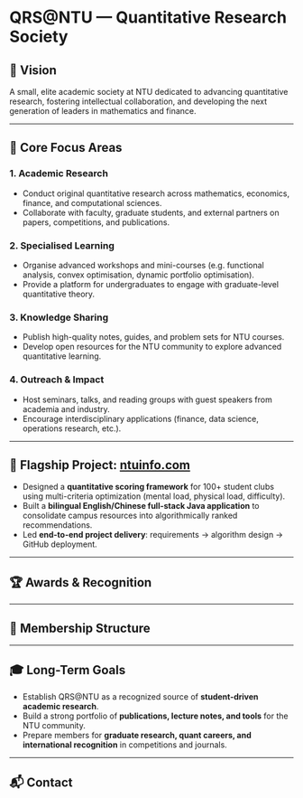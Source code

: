 # QRS@NTU — Quantitative Research Society

## 🎯 Vision
A small, elite academic society at NTU dedicated to advancing quantitative research, fostering intellectual collaboration, and developing the next generation of leaders in mathematics and finance.

---

## 🔬 Core Focus Areas

### 1. Academic Research
- Conduct original quantitative research across mathematics, economics, finance, and computational sciences.
- Collaborate with faculty, graduate students, and external partners on papers, competitions, and publications.

### 2. Specialised Learning
- Organise advanced workshops and mini-courses (e.g. functional analysis, convex optimisation, dynamic portfolio optimisation).
- Provide a platform for undergraduates to engage with graduate-level quantitative theory.

### 3. Knowledge Sharing
- Publish high-quality notes, guides, and problem sets for NTU courses.
- Develop open resources for the NTU community to explore advanced quantitative learning.

### 4. Outreach & Impact
- Host seminars, talks, and reading groups with guest speakers from academia and industry.
- Encourage interdisciplinary applications (finance, data science, operations research, etc.).

---

## 🚀 Flagship Project: [ntuinfo.com](https://ntuinfo.com)
- Designed a **quantitative scoring framework** for 100+ student clubs using multi-criteria optimization (mental load, physical load, difficulty).
- Built a **bilingual English/Chinese full-stack Java application** to consolidate campus resources into algorithmically ranked recommendations.
- Led **end-to-end project delivery**: requirements → algorithm design → GitHub deployment.

---

## 🏆 Awards & Recognition

---

## 👥 Membership Structure
---

## 🎓 Long-Term Goals
- Establish QRS@NTU as a recognized source of **student-driven academic research**.  
- Build a strong portfolio of **publications, lecture notes, and tools** for the NTU community.  
- Prepare members for **graduate research, quant careers, and international recognition** in competitions and journals.  

---

## 📬 Contact

